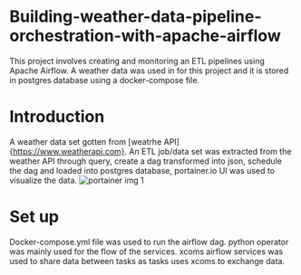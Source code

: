# Building-weather-data-pipeline-orchestration-with-apache-airflow
This project involves creating and monitoring  an ETL pipelines using Apache Airflow. A weather data was used in for this project and it is stored in postgres database using a docker-compose file. 

# Introduction
A weather data set gotten from [weatrhe API] {https://www.weatherapi.com}. An ETL job/data set was extracted from the weather API through query, create a dag transformed into json, schedule the dag and loaded into postgres database, portainer.io UI was used to visualize the data.
![portainer img 1](https://user-images.githubusercontent.com/41475769/180443243-8c587b68-ecf8-4a88-80a6-cb0f02a5bf2d.PNG)


# Set up
Docker-compose.yml file was used to run the airflow dag. python operator was mainly used for the flow of the services. xcoms airflow services was used to share data between tasks as tasks uses xcoms to exchange data.
